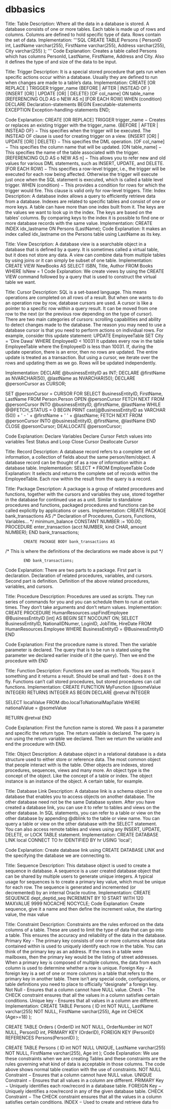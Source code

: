 # dbbasics

Title:
Table
Description:
Where all the data in a database is stored. A database consists of one or more tables.  Each table is made up of rows and columns. Columns are defined to hold specific type of data. Rows contain the set of data.
Implementation:
'''SQL
CREATE TABLE Persons (
	PersonID int,
	LastName varchar(255),
	FirstName varchar(255),
	Address varchar(255),
	City varchar(255) 
);
'''
Code Explanation:
Creates a table called Persons which has columns PersonId, LastName, FirstName, Address and City. Also it defines the type of and size of the data to be input.
 
 
Title:
           	Trigger
Description:
It is a special stored procedure that gets run when specific actions occur within a database. Usually they are defined to run when changes are made to a table’s data.
Implementation:
           	CREATE [OR REPLACE ] TRIGGER trigger_name 
{BEFORE | AFTER | INSTEAD OF } 
{INSERT [OR] | UPDATE [OR] | DELETE} 
[OF col_name] 
ON table_name 
[REFERENCING OLD AS o NEW AS n] 
[FOR EACH ROW] 
WHEN (condition)  
DECLARE
Declaration-statements
BEGIN 
Executable-statements
EXCEPTION
Exception-handling-statements
END;
 
Code Explanation:
CREATE [OR REPLACE] TRIGGER trigger_name − Creates or replaces an existing trigger with the trigger_name.
{BEFORE | AFTER | INSTEAD OF} − This specifies when the trigger will be executed. The INSTEAD OF clause is used for creating trigger on a view.
{INSERT [OR] | UPDATE [OR] | DELETE} − This specifies the DML operation.
[OF col_name] − This specifies the column name that will be updated.
[ON table_name] − This specifies the name of the table associated with the trigger.
[REFERENCING OLD AS o NEW AS n] − This allows you to refer new and old values for various DML statements, such as INSERT, UPDATE, and DELETE.
[FOR EACH ROW] − This specifies a row-level trigger, i.e., the trigger will be executed for each row being affected. Otherwise the trigger will execute just once when the SQL statement is executed, which is called a table level trigger.
WHEN (condition) − This provides a condition for rows for which the trigger would fire. This clause is valid only for row-level triggers.
Title:
           	Index
Description:
A database index allows a query to efficiently retrieve data from a database.  Indexes are related to specific tables and consist of one or more keys.  A table can have more than one index built from it.  The keys are the values we want to look up in the index.  The keys are based on the tables’ columns.  By comparing keys to the index it is possible to find one or more database records with the same value.
Implementation:
CREATE INDEX idx_lastname ON Persons (LastName);
Code Explanation:
           	It makes an index called idx_lastname on the Persons table using LastName as its key.
 
 
Title:
View
Description:
A database view is a searchable object in a database that is defined by a query. It is sometimes called a virtual table, but it does not store any data. A view can combine data from multiple tables by using joins or it can simply be subset of one table.
Implementation:
CREATE VIEW NewBooks AS
SELECT ISBN, Title, Author
FROM Books
WHERE IsNew = 1
Code Explanation:
We create views by using the CREATE VIEW command followed by a query that is used to construct the virtual table we want.
 

 
Title:
           	Cursor
Description:
SQL is a set-based language. This means operations are completed on all rows of a result. But when one wants to do an operation row by row, database cursors are used.
A cursor is like a pointer to a specific row within a query result. It can be moved from one row to the next (or the previous row depending on the type of cursor). There are two main categories of cursors: scrolling capabilities and ability to detect changes made to the database.
The reason you may need to use a database cursor is that you need to perform actions on individual rows.
For example, consider this update statement:
UPDATE EmployeeTable
SET	City = 'Dire Dawa'
WHERE  EmployeeID < 10031
It updates every row in the table EmployeeTable where the EmployeeID is less than 10031.  If, during the update operation, there is an error, then no rows are updated.  The entire update is treated as a transaction.
But using a cursor, we iterate over the rows and updating them as we go. Rows will be updated independently.
 
Implementation:
DECLARE @businessEntityID as INT;
DECLARE @firstName as NVARCHAR(50),
    	@lastName as NVARCHAR(50);
DECLARE @personCursor as CURSOR;
 
SET @personCursor = CURSOR FOR
    SELECT BusinessEntityID,
       	FirstName,
       	LastName
    FROM  Person.Person
    OPEN @personCursor
FETCH NEXT FROM @personCursor INTO @businessEntityID,
                               	@firstName,
                               	@lastName
WHILE @@FETCH_STATUS = 0
BEGIN
   PRINT cast(@BusinessEntityID as VARCHAR (50))
     	+ ' - ' + @firstName
     	+ ' ' + @lastName;
   FETCH NEXT FROM @personCursor INTO @businessEntityID,
          	                        @firstName,
                                  	@lastName
END
CLOSE @personCursor;
DEALLOCATE @personCursor;
 
Code Explanation:
Declare Variables
Declare Cursor
Fetch values into variables
Test Status and Loop
Close Cursor
Deallocate Cursor
 

 
Title:
           	Record
Description:
A database record refers to a complete set of information, a collection of fields about the same person/item/object.  A database record can be thought of as a row of information within a database table.
Implementation:
           	SELECT * FROM EmployeeTable
Code Explanation:
It selects and returns the complete set of records within the EmployeeTable. Each row within the result from the query is a record.
 
 
Title:
           	Package
Description:
A package is a group of related procedures and functions, together with the cursors and variables they use, stored together in the database for continued use as a unit. Similar to standalone procedures and functions, packaged procedures and functions can be called explicitly by applications or users.
Implementation:
CREATE PACKAGE bank_transactions  AS
  /* Declaration of Procedures, Cursors, Functions, Variables…  */
  minimum_balance  CONSTANT NUMBER := 100.00;
  PROCEDURE enter_transaction (acct   NUMBER,
                                                        	kind   CHAR,
                                                        	amount NUMBER);
END bank_transactions;
 
           	CREATE PACKAGE BODY bank_transactions AS
/* This is where the definitions of the declarations we made above is put */
 
           	END bank_transactions;
Code Explanation:
           	There are two parts to a package. First part is declaration. Declaration of related procedures, variables, and cursors. Second part is definition. Definition of the above related procedures, variables, and cursors.
 
Title:
           	Procedure
Description:
Procedures are used as scripts. They run series of commands for you and you can schedule them to run at certain times. They don’t take arguments and don’t return values.
Implementation:
           	CREATE PROCEDURE HumanResources.uspFindEmployee
                                                        	@BusinessEntityID [int]
           	AS
           	BEGIN
                          	SET NOCOUNT ON;
                          	SELECT BusinessEntityID,
                                         	NationalIDNumer,
                                         	LoginID,
                                         	JobTitle,
HireDate
                          	FROM HumanResources.Employee
                          	WHERE BusinessEntityID = @BusinessEntityID
           	END
           	
 
Code Explanation:
           	First the procedure name is stored. Then the variable parameter is declared. The query that is to be run is stated using the parameter we declared earlier inside of it (the query). Then we end the procedure with END
 
Title:
Function
Description:
Functions are used as methods. You pass it something and it returns a result. Should be small and fast - does it on the fly. Functions can’t call stored procedures, but stored procedures can call functions.
Implementation:
CREATE FUNCTION MyFunction (@someValue INTEGER) RETURNS INTEGER
AS
BEGIN
   DECLARE @retval INTEGER
 
   SELECT localValue
  	FROM dbo.localToNationalMapTable
      WHERE nationalValue = @someValue
 
   RETURN @retval
END
 
Code Explanation:
First the function name is stored. We pass it a parameter and specific the return type. The return variable is declared. The query is run using the return variable we declared. Then we return the variable and end the procedure with END.

 
Title:
           	Object
Description:
A database object in a relational database is a data structure used to either store or reference data. The most common object that people interact with is the table. Other objects are indexes, stored procedures, sequences, views and many more. An object type is the concept of the object. Like the concept of a table or index. The object instance is an instance of the object. A certain table, for example.
 
 
Title:
           	Database Link
Description:
A database link is a schema object in one database that enables you to access objects on another database. The other database need not be the same Database system. After you have created a database link, you can use it to refer to tables and views on the other database. In SQL statements, you can refer to a table or view on the other database by appending @dblink to the table or view name. You can query a table or view on the other database with the SELECT statement. You can also access remote tables and views using any INSERT, UPDATE, DELETE, or LOCK TABLE statement.
Implementation:
CREATE DATABASE LINK local
CONNECT TO hr IDENTIFIED BY hr
USING 'local';
 
Code Explanation:
           	Create database link using CREATE DATABASE LINK and the specifying the database we are connecting to.
 
Title:
           	Sequence
Description:
This database object is used to create a sequence in database. A sequence is a user created database object that can be shared by multiple users to generate unique integers. A typical usage for sequences is to create a primary key value, which must be unique for each row. The sequence is generated and incremented (or decremented) by an internal Oracle routine.
Implementation:
CREATE SEQUENCE dept_deptid_seq
                    	INCREMENT BY 10
                    	START WITH 120
                    	MAXVALUE 9999
                    	NOCACHE
                    	NOCYCLE;
Code Explanation:
           	Create sequence, give it a name and then define the increment value, the starting value, the max value
 
Title:
           	Constraint
Description:
Constraints are the rules enforced on the data columns of a table. These are used to limit the type of data that can go into a table. This ensures the accuracy and reliability of the data in the database.
Primary Key - The primary key consists of one or more columns whose data contained within is used to uniquely identify each row in the table.  You can think of the primary key as an address.  If the rows in a table were mailboxes, then the primary key would be the listing of street addresses. When a primary key is composed of multiple columns, the data from each column is used to determine whether a row is unique.
Foreign Key - A foreign key is a set of one or more columns in a table that refers to the primary key in another table.  There isn’t any special code, configurations, or table definitions you need to place to officially “designate” a foreign key.
Not Null - Ensures that a column cannot have NULL value.
Check - The CHECK constraint ensures that all the values in a column satisfies certain conditions.
Unique key - Ensures that all values in a column are different.
Implementation:
CREATE TABLE Persons (
    ID int NOT NULL,
    LastName varchar(255) NOT NULL,
    FirstName varchar(255),
    Age int CHECK (Age>=18)
);
 
CREATE TABLE Orders (
    OrderID int NOT NULL,
    OrderNumber int NOT NULL,
    PersonID int,
    PRIMARY KEY (OrderID),
    FOREIGN KEY (PersonID) REFERENCES Persons(PersonID)
);
 
CREATE TABLE Persons (
    ID int NOT NULL UNIQUE,
    LastName varchar(255) NOT NULL,
    FirstName varchar(255),
    Age int
);
Code Explanation:
We use these constraints when we are creating Tables and these constraints are the rules governing what kind of data is acceptable in those columns. The code above shows normal table creation with the use of constraints.
           	NOT NULL Constraint − Ensures that a column cannot have NULL value.
UNIQUE Constraint − Ensures that all values in a column are different.
PRIMARY Key − Uniquely identifies each row/record in a database table.
FOREIGN Key − Uniquely identifies a row/record in any of the given database table.
CHECK Constraint − The CHECK constraint ensures that all the values in a column satisfies certain conditions.
INDEX − Used to create and retrieve data fro
 

